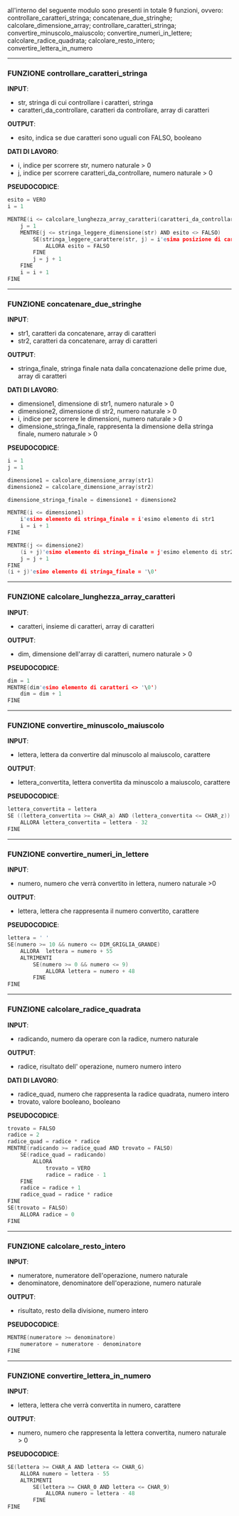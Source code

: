 all'interno del seguente modulo sono presenti in totale 9 funzioni, ovvero: 
controllare_caratteri_stringa; concatenare_due_stringhe; calcolare_dimensione_array; controllare_caratteri_stringa; convertire_minuscolo_maiuscolo; convertire_numeri_in_lettere; calcolare_radice_quadrata; calcolare_resto_intero; convertire_lettera_in_numero

---
### FUNZIONE  controllare_caratteri_stringa
**INPUT**:
- str, stringa di cui controllare i caratteri, stringa
- caratteri_da_controllare, caratteri da controllare, array di caratteri

**OUTPUT**:
- esito, indica se due caratteri sono uguali con FALSO, booleano

**DATI DI LAVORO**:
- i, indice per scorrere str, numero naturale > 0 
- j, indice per scorrere caratteri_da_controllare, numero naturale > 0

**PSEUDOCODICE**:
```C
esito = VERO
i = 1

MENTRE(i <= calcolare_lunghezza_array_caratteri(caratteri_da_controllare) AND esito <> FALSO)
    j = 1 
    MENTRE(j <= stringa_leggere_dimensione(str) AND esito <> FALSO)
        SE(stringa_leggere_carattere(str, j) = i'esima posizione di caratteri_da_controllare OR stringa_leggere_carattere(str, j) <0 OR stringa_leggere_carattere(str, j) > 127) 
            ALLORA esito = FALSO
        FINE
        j = j + 1
    FINE
    i = i + 1
FINE
```
---
### FUNZIONE  concatenare_due_stringhe
**INPUT**:
- str1, caratteri da concatenare, array di caratteri
- str2, caratteri da concatenare, array di caratteri

**OUTPUT**:
- stringa_finale, stringa finale nata dalla concatenazione delle prime due, array di caratteri

**DATI DI LAVORO**:
- dimensione1, dimensione di str1, numero naturale > 0
- dimensione2, dimensione di str2, numero naturale > 0
- i, indice per scorrere le dimensioni, numero naturale > 0
- dimensione_stringa_finale, rappresenta la dimensione della stringa finale, numero naturale > 0

**PSEUDOCODICE**:
```C
i = 1
j = 1

dimensione1 = calcolare_dimensione_array(str1)
dimensione2 = calcolare_dimensione_array(str2)

dimensione_stringa_finale = dimensione1 + dimensione2

MENTRE(i <= dimensione1)
	i'esimo elemento di stringa_finale = i'esimo elemento di str1
	i = i + 1
FINE

MENTRE(j <= dimensione2)	
	(i + j)'esimo elemento di stringa_finale = j'esimo elemento di str2
	j = j + 1
FINE 
(i + j)'esimo elemento di stringa_finale = '\0'
```
---
### FUNZIONE  calcolare_lunghezza_array_caratteri
**INPUT**:
- caratteri, insieme di caratteri, array di caratteri

**OUTPUT**:
- dim, dimensione dell'array di caratteri, numero naturale > 0

**PSEUDOCODICE**:
```C
dim = 1
MENTRE(dim'esimo elemento di caratteri <> '\0')
	dim = dim + 1
FINE
```
---
### FUNZIONE  convertire_minuscolo_maiuscolo
**INPUT**:
- lettera, lettera da convertire dal minuscolo al maiuscolo, carattere

**OUTPUT**:
- lettera_convertita, lettera convertita da minuscolo a maiuscolo, carattere

**PSEUDOCODICE**:
```C
lettera_convertita = lettera
SE ((lettera_convertita >= CHAR_a) AND (lettera_convertita <= CHAR_z))
	ALLORA lettera_convertita = lettera - 32
FINE
```
---
### FUNZIONE  convertire_numeri_in_lettere
**INPUT**:
- numero, numero che  verrà convertito in lettera, numero naturale >0 

**OUTPUT**:
- lettera, lettera che rappresenta il numero convertito, carattere

**PSEUDOCODICE**:
```C
lettera = ' '
SE(numero >= 10 && numero <= DIM_GRIGLIA_GRANDE)
	ALLORA	lettera = numero + 55
	ALTRIMENTI 
		SE(numero >= 0 && numero <= 9)
			ALLORA lettera = numero + 48		
		FINE 
FINE	
```
---
### FUNZIONE  calcolare_radice_quadrata
**INPUT**:
- radicando, numero da operare con la radice, numero naturale 

**OUTPUT**:
- radice, risultato dell' operazione, numero numero intero 

**DATI DI LAVORO**:
- radice_quad, numero che rappresenta la radice quadrata, numero intero
- trovato, valore booleano, booleano

**PSEUDOCODICE**:
```C
trovato = FALSO
radice = 2
radice_quad = radice * radice
MENTRE(radicando >= radice_quad AND trovato = FALSO)
	SE(radice_quad = radicando)
		ALLORA
			trovato = VERO
			radice = radice - 1
	FINE
	radice = radice + 1
	radice_quad = radice * radice
FINE
SE(trovato = FALSO)
	ALLORA radice = 0
FINE
```
---
### FUNZIONE  calcolare_resto_intero
**INPUT**:
- numeratore, numeratore dell'operazione, numero naturale
- denominatore, denominatore dell'operazione, numero naturale

**OUTPUT**:
- risultato, resto della divisione, numero intero

**PSEUDOCODICE**:
```C
MENTRE(numeratore >= denominatore)
	numeratore = numeratore - denominatore
FINE
```
---
### FUNZIONE  convertire_lettera_in_numero
**INPUT**:
- lettera, lettera che  verrà convertita in numero, carattere

**OUTPUT**:
- numero, numero che rappresenta la lettera convertita, numero naturale > 0

**PSEUDOCODICE**:
```C
SE(lettera >= CHAR_A AND lettera <= CHAR_G)
	ALLORA numero = lettera - 55
	ALTRIMENTI 
		SE(lettera >= CHAR_0 AND lettera <= CHAR_9) 
			ALLORA numero = lettera - 48
	   	FINE	
FINE 
```
